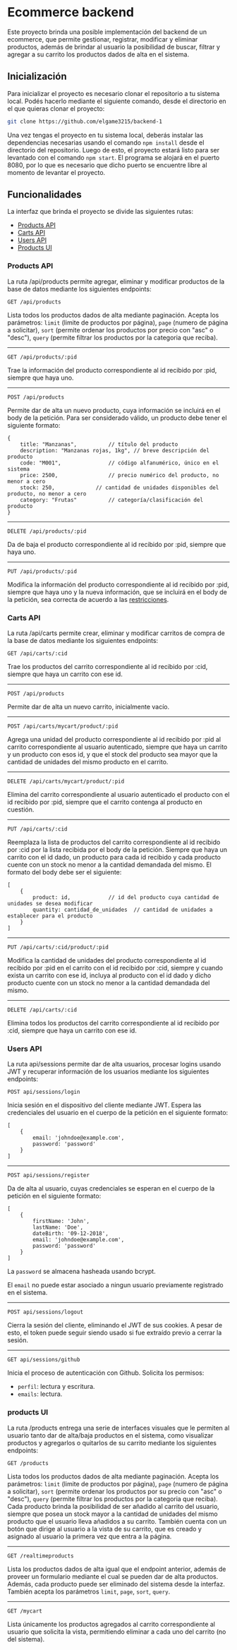 # Ecommerce backend

Este proyecto brinda una posible implementación del backend de un ecommerce, que permite gestionar, registrar, modificar y eliminar productos, además de brindar al usuario la posibilidad de buscar, filtrar y agregar a su carrito los productos dados de alta en el sistema.

## Inicialización

Para inicializar el proyecto es necesario clonar el repositorio a tu sistema local. Podés hacerlo mediante el siguiente comando, desde el directorio en el que quieras clonar el proyecto:

```bash
git clone https://github.com/elgame3215/backend-1
```

Una vez tengas el proyecto en tu sistema local, deberás instalar las dependencias necesarias usando el comando `npm install` desde el directorio del repositorio. Luego de esto, el proyecto estará listo para ser levantado con el comando `npm start`. El programa se alojará en el puerto 8080, por lo que es necesario que dicho puerto se encuentre libre al momento de levantar el proyecto.

## Funcionalidades

La interfaz que brinda el proyecto se divide las siguientes rutas:

- [Products API](#Products-API)
- [Carts API](#Carts-API)
- [Users API](#Users-API)
- [Products UI](#Products-UI)

### Products API

La ruta /api/products permite agregar, eliminar y modificar productos de la base de datos mediante los siguientes endpoints:

```
GET /api/products
```

Lista todos los productos dados de alta mediante paginación.
Acepta los parámetros: `limit` (limite de productos por página), `page` (numero de página a solicitar), `sort` (permite ordenar los productos por precio con "asc" o "desc"), `query` (permite filtrar los productos por la categoria que reciba).

---

```
GET /api/products/:pid
```

Trae la información del producto correspondiente al id recibido por :pid, siempre que haya uno.

---

```
POST /api/products
```

Permite dar de alta un nuevo producto, cuya información se incluirá en el body de la petición.
Para ser considerado válido, un producto debe tener el siguiente formato:

```JS
{
	title: "Manzanas",			// título del producto
	description: "Manzanas rojas, 1kg",	// breve descripción del producto
	code: "M001",				// código alfanumérico, único en el sistema
	price: 2500,				// precio numérico del producto, no menor a cero
	stock: 250,				// cantidad de unidades disponibles del producto, no menor a cero
	category: "Frutas"			// categoría/clasificación del producto
}
```

---

```
DELETE /api/products/:pid
```

Da de baja el producto correspondiente al id recibido por :pid, siempre que haya uno.

---

```
PUT /api/products/:pid
```

Modifica la información del producto correspondiente al id recibido por :pid, siempre que haya uno y la nueva información, que se incluirá en el body de la petición, sea correcta de acuerdo a las [restricciones](#restricciones).

### Carts API

La ruta /api/carts permite crear, eliminar y modificar carritos de compra de la base de datos mediante los siguientes endpoints:

```
GET /api/carts/:cid
```

Trae los productos del carrito correspondiente al id recibido por :cid, siempre que haya un carrito con ese id.

---

```
POST /api/products
```

Permite dar de alta un nuevo carrito, inicialmente vacío.

---

```
POST /api/carts/mycart/product/:pid
```

Agrega una unidad del producto correspondiente al id recibido por :pid al carrito correspondiente al usuario autenticado, siempre que haya un carrito y un producto con esos id, y que el stock del producto sea mayor que la cantidad de unidades del mismo producto en el carrito.

---

```
DELETE /api/carts/mycart/product/:pid
```

Elimina del carrito correspondiente al usuario autenticado el producto con el id recibido por :pid, siempre que el carrito contenga al producto en cuestión.

---

```
PUT /api/carts/:cid
```

Reemplaza la lista de productos del carrito correspondiente al id recibido por :cid por la lista recibida por el body de la petición. Siempre que haya un carrito con el id dado, un producto para cada id recibido y cada producto cuente con un stock no menor a la cantidad demandada del mismo.
El formato del body debe ser el siguiente:

```JS
[
	{
		product: id,			// id del producto cuya cantidad de unidades se desea modificar
		quantity: cantidad_de_unidades	// cantidad de unidades a establecer para el producto
	}
]
```

---

```
PUT /api/carts/:cid/product/:pid
```

Modifica la cantidad de unidades del producto correspondiente al id recibido por :pid en el carrito con el id recibido por :cid, siempre y cuando exista un carrito con ese id, incluya al producto con el id dado y dicho producto cuente con un stock no menor a la cantidad demandada del mismo.

---

```
DELETE /api/carts/:cid
```

Elimina todos los productos del carrito correspondiente al id recibido por :cid, siempre que haya un carrito con ese id.

### Users API

La ruta api/sessions permite dar de alta usuarios, procesar logins usando JWT y recuperar información de los usuarios mediante los siguientes endpoints:

```
POST api/sessions/login
```

Inicia sesión en el dispositivo del cliente mediante JWT. Espera las credenciales del usuario en el cuerpo de la petición en el siguiente formato:

```JS
[
	{
		email: 'johndoe@example.com',
		password: 'password'
	}
]
```

---

```
POST api/sessions/register
```

Da de alta al usuario, cuyas credenciales se esperan en el cuerpo de la petición en el siguiente formato:

```JS
[
	{
		firstName: 'John',
		lastName: 'Doe',
		dateBirth: '09-12-2018',
		email: 'johndoe@example.com',
		password: 'password'
	}
]
```

La `password` se almacena hasheada usando bcrypt.

El `email` no puede estar asociado a ningun usuario previamente registrado en el sistema.

---

```
POST api/sessions/logout
```

Cierra la sesión del cliente, eliminando el JWT de sus cookies. A pesar de esto, el token puede seguir siendo usado si fue extraído previo a cerrar la sesión.

---

```
GET api/sessions/github
```

Inicia el proceso de autenticación con Github. Solicita los permisos:

- `perfil`: lectura y escritura.
- `emails`: lectura.

### products UI

La ruta /products entrega una serie de interfaces visuales que le permiten al usuario tanto dar de alta/baja productos en el sistema, como visualizar productos y agregarlos o quitarlos de su carrito mediante los siguientes endpoints:

```
GET /products
```

Lista todos los productos dados de alta mediante paginación.
Acepta los parámetros: `limit` (limite de productos por página), `page` (numero de página a solicitar), `sort` (permite ordenar los productos por su precio con "asc" o "desc"), `query` (permite filtrar los productos por la categoria que reciba).
Cada producto brinda la posibilidad de ser añadido al carrito del usuario, siempre que posea un stock mayor a la cantidad de unidades del mismo producto que el usuario lleva añadidos a su carrito.
También cuenta con un botón que dirige al usuario a la vista de su carrito, que es creado y asignado al usuario la primera vez que entra a la página.

---

```
GET /realtimeproducts
```

Lista los productos dados de alta igual que el endpoint anterior, además de proveer un formulario mediante el cual se pueden dar de alta productos. Además, cada producto puede ser eliminado del sistema desde la interfaz.
También acepta los parámetros `limit`, `page`, `sort`, `query`.

---

```
GET /mycart
```

Lista únicamente los productos agregados al carrito correspondiente al usuario que solicita la vista, permitiendo eliminar a cada uno del carrito (no del sistema).
